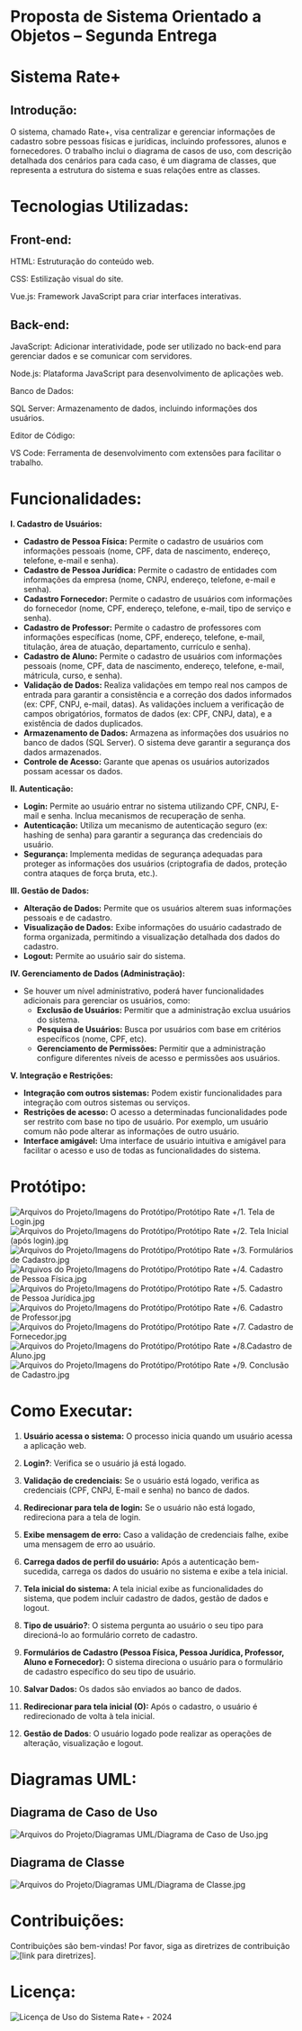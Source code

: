 # Proposta de Sistema Orientado a Objetos – Segunda Entrega 

# Sistema Rate+

## Introdução:

O sistema, chamado Rate+, visa centralizar e gerenciar informações de cadastro sobre pessoas físicas e jurídicas, incluindo professores, alunos e fornecedores. O trabalho inclui o diagrama de casos de uso, com descrição detalhada dos cenários para cada caso, é um diagrama de classes, que representa a estrutura do sistema e suas relações entre as classes. 

# Tecnologias Utilizadas:

## Front-end:

HTML: Estruturação do conteúdo web.

CSS: Estilização visual do site.

Vue.js: Framework JavaScript para criar interfaces interativas.

## Back-end:

JavaScript: Adicionar interatividade, pode ser utilizado no back-end para gerenciar dados e se comunicar com servidores.

Node.js: Plataforma JavaScript para desenvolvimento de aplicações web.

Banco de Dados:

SQL Server: Armazenamento de dados, incluindo informações dos usuários.

Editor de Código:

VS Code: Ferramenta de desenvolvimento com extensões para facilitar o trabalho.

# Funcionalidades:

**I. Cadastro de Usuários:**

* **Cadastro de Pessoa Física:** Permite o cadastro de usuários com informações pessoais (nome, CPF, data de nascimento, endereço, telefone, e-mail e senha).
* **Cadastro de Pessoa Jurídica:**  Permite o cadastro de entidades com informações da empresa (nome, CNPJ, endereço, telefone, e-mail e senha).
* **Cadastro Fornecedor:**  Permite o cadastro de usuários com informações do fornecedor (nome, CPF, endereço, telefone, e-mail, tipo de serviço e senha).
* **Cadastro de Professor:**  Permite o cadastro de professores com informações específicas (nome, CPF, endereço, telefone, e-mail, titulação, área de atuação, departamento, currículo e senha).
* **Cadastro de Aluno:** Permite o cadastro de usuários com informações pessoais (nome, CPF, data de nascimento, endereço, telefone, e-mail, mátricula, curso, e senha).
* **Validação de Dados:** Realiza validações em tempo real nos campos de entrada para garantir a consistência e a correção dos dados informados (ex: CPF, CNPJ, e-mail, datas).  As validações incluem a verificação de campos obrigatórios, formatos de dados (ex: CPF, CNPJ, data), e a existência de dados duplicados.
* **Armazenamento de Dados:** Armazena as informações dos usuários no banco de dados (SQL Server).  O sistema deve garantir a segurança dos dados armazenados.
* **Controle de Acesso:**  Garante que apenas os usuários autorizados possam acessar os dados.


**II. Autenticação:**

* **Login:** Permite ao usuário entrar no sistema utilizando CPF, CNPJ, E-mail e senha.  Inclua mecanismos de recuperação de senha.
* **Autenticação:** Utiliza um mecanismo de autenticação seguro (ex: hashing de senha) para garantir a segurança das credenciais do usuário.
* **Segurança:** Implementa medidas de segurança adequadas para proteger as informações dos usuários (criptografia de dados, proteção contra ataques de força bruta, etc.).

**III. Gestão de Dados:**

* **Alteração de Dados:**  Permite que os usuários alterem suas informações pessoais e de cadastro.
* **Visualização de Dados:** Exibe informações do usuário cadastrado de forma organizada, permitindo a visualização detalhada dos dados do cadastro.
* **Logout:** Permite ao usuário sair do sistema.


**IV. Gerenciamento de Dados (Administração):**

* Se houver um nível administrativo, poderá haver funcionalidades adicionais para gerenciar os usuários, como:
    * **Exclusão de Usuários:** Permitir que a administração exclua usuários do sistema.
    * **Pesquisa de Usuários:** Busca por usuários com base em critérios específicos (nome, CPF, etc).
    * **Gerenciamento de Permissões:**  Permitir que a administração configure diferentes níveis de acesso e permissões aos usuários.


**V. Integração e Restrições:**

* **Integração com outros sistemas:** Podem existir funcionalidades para integração com outros sistemas ou serviços.
* **Restrições de acesso:**  O acesso a determinadas funcionalidades pode ser restrito com base no tipo de usuário. Por exemplo, um usuário comum não pode alterar as informações de outro usuário.
* **Interface amigável:**  Uma interface de usuário intuitiva e amigável para facilitar o acesso e uso de todas as funcionalidades do sistema.

# Protótipo:

![Arquivos do Projeto/Imagens do Protótipo/Protótipo Rate +/1. Tela de Login.jpg](https://github.com/dangs12/rate-plus/blob/c76ee9748719ce71e6149f0a41986eeed1fc3ee2/Arquivos%20do%20Projeto/Imagens%20do%20Prot%C3%B3tipo/Prot%C3%B3tipo%20Rate%20%2B/1.%20Tela%20de%20Login.jpg)
![Arquivos do Projeto/Imagens do Protótipo/Protótipo Rate +/2. Tela Inicial (após login).jpg](https://github.com/dangs12/rate-plus/blob/c76ee9748719ce71e6149f0a41986eeed1fc3ee2/Arquivos%20do%20Projeto/Imagens%20do%20Prot%C3%B3tipo/Prot%C3%B3tipo%20Rate%20%2B/2.%20Tela%20Inicial%20(ap%C3%B3s%20login).jpg)
![Arquivos do Projeto/Imagens do Protótipo/Protótipo Rate +/3. Formulários de Cadastro.jpg](https://github.com/dangs12/rate-plus/blob/c76ee9748719ce71e6149f0a41986eeed1fc3ee2/Arquivos%20do%20Projeto/Imagens%20do%20Prot%C3%B3tipo/Prot%C3%B3tipo%20Rate%20%2B/3.%20Formul%C3%A1rios%20de%20Cadastro.jpg)
![Arquivos do Projeto/Imagens do Protótipo/Protótipo Rate +/4. Cadastro de Pessoa Física.jpg](https://github.com/dangs12/rate-plus/blob/c76ee9748719ce71e6149f0a41986eeed1fc3ee2/Arquivos%20do%20Projeto/Imagens%20do%20Prot%C3%B3tipo/Prot%C3%B3tipo%20Rate%20%2B/4.%20Cadastro%20de%20Pessoa%20F%C3%ADsica.jpg)
![Arquivos do Projeto/Imagens do Protótipo/Protótipo Rate +/5. Cadastro de Pessoa Jurídica.jpg](https://github.com/dangs12/rate-plus/blob/c76ee9748719ce71e6149f0a41986eeed1fc3ee2/Arquivos%20do%20Projeto/Imagens%20do%20Prot%C3%B3tipo/Prot%C3%B3tipo%20Rate%20%2B/5.%20Cadastro%20de%20Pessoa%20Jur%C3%ADdica.jpg)
![Arquivos do Projeto/Imagens do Protótipo/Protótipo Rate +/6. Cadastro de Professor.jpg](https://github.com/dangs12/rate-plus/blob/c76ee9748719ce71e6149f0a41986eeed1fc3ee2/Arquivos%20do%20Projeto/Imagens%20do%20Prot%C3%B3tipo/Prot%C3%B3tipo%20Rate%20%2B/6.%20Cadastro%20de%20Professor.jpg)
![Arquivos do Projeto/Imagens do Protótipo/Protótipo Rate +/7. Cadastro de Fornecedor.jpg](https://github.com/dangs12/rate-plus/blob/c76ee9748719ce71e6149f0a41986eeed1fc3ee2/Arquivos%20do%20Projeto/Imagens%20do%20Prot%C3%B3tipo/Prot%C3%B3tipo%20Rate%20%2B/7.%20Cadastro%20de%20Fornecedor.jpg)
![Arquivos do Projeto/Imagens do Protótipo/Protótipo Rate +/8.Cadastro de Aluno.jpg](https://github.com/dangs12/rate-plus/blob/c76ee9748719ce71e6149f0a41986eeed1fc3ee2/Arquivos%20do%20Projeto/Imagens%20do%20Prot%C3%B3tipo/Prot%C3%B3tipo%20Rate%20%2B/8.Cadastro%20de%20Aluno.jpg)
![Arquivos do Projeto/Imagens do Protótipo/Protótipo Rate +/9. Conclusão de Cadastro.jpg](https://github.com/dangs12/rate-plus/blob/c76ee9748719ce71e6149f0a41986eeed1fc3ee2/Arquivos%20do%20Projeto/Imagens%20do%20Prot%C3%B3tipo/Prot%C3%B3tipo%20Rate%20%2B/9.%20Conclus%C3%A3o%20de%20Cadastro.jpg)

# Como Executar:

1. **Usuário acessa o sistema:**  O processo inicia quando um usuário acessa a aplicação web.

2. **Login?**: Verifica se o usuário já está logado.

3. **Validação de credenciais:** Se o usuário está logado, verifica as credenciais (CPF, CNPJ, E-mail e senha) no banco de dados.

4. **Redirecionar para tela de login:** Se o usuário não está logado, redireciona para a tela de login.

5. **Exibe mensagem de erro:** Caso a validação de credenciais falhe, exibe uma mensagem de erro ao usuário.

6. **Carrega dados de perfil do usuário:** Após a autenticação bem-sucedida, carrega os dados do usuário no sistema e exibe a tela inicial.

7. **Tela inicial do sistema:**  A tela inicial exibe as funcionalidades do sistema, que podem incluir cadastro de dados, gestão de dados e logout.

8. **Tipo de usuário?**: O sistema pergunta ao usuário o seu tipo para direcioná-lo ao formulário correto de cadastro.

9. **Formulários de Cadastro (Pessoa Física, Pessoa Jurídica, Professor, Aluno e Fornecedor):** O sistema direciona o usuário para o formulário de cadastro específico do seu tipo de usuário.

10. **Salvar Dados:**  Os dados são enviados ao banco de dados.

11. **Redirecionar para tela inicial (O):** Após o cadastro, o usuário é redirecionado de volta à tela inicial.

12. **Gestão de Dados**:  O usuário logado pode realizar as operações de alteração, visualização e logout.

# Diagramas UML:

## Diagrama de Caso de Uso

![Arquivos do Projeto/Diagramas UML/Diagrama de Caso de Uso.jpg](https://github.com/dangs12/rate-plus/blob/cd14e79e1aa87f6f3a3fb4e2921b52575d933a8d/Arquivos%20do%20Projeto/Diagramas%20UML/Diagrama%20de%20Caso%20de%20Uso.jpg)

## Diagrama de Classe

![Arquivos do Projeto/Diagramas UML/Diagrama de Classe.jpg](https://github.com/dangs12/rate-plus/blob/aac191a1cabd2f85c9c38ca4128e9e011904eac6/Arquivos%20do%20Projeto/Diagramas%20UML/Diagrama%20de%20Classe.jpg)

# Contribuições:

Contribuições são bem-vindas! Por favor, siga as diretrizes de contribuição ![[link para diretrizes]](https://github.com/dangs12/rate-plus/blob/e08c7a672948ce3e857241b4711104569434b40a/Arquivos%20do%20Projeto/Info/Contribui%C3%A7%C3%B5es%20do%20Projeto%20Rate%2B).

# Licença:

![Licença de Uso do Sistema Rate+ - 2024](https://github.com/dangs12/rate-plus/blob/41f509c2fd9aff0915c044b9c5cd6b78e47154e5/Arquivos%20do%20Projeto/Info/Licen%C3%A7a%20de%20Uso%20do%20Sistema%20Rate%2B%20-%202024)
